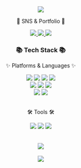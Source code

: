 <div align=center>
	<img src="https://capsule-render.vercel.app/api?type=waving&color=auto&height=200&section=header&text=EJ%20Github!&fontSize=90" />	
</div>
<div align=center>
	<p>🎨 SNS & Portfolio 🎨</p>
</div>
<div align=center>
	<a href="https://litt1eforest.tistory.com"> 
		<img src="https://img.shields.io/badge/tistory-EE4C2C?style=for-the-badge&logo=tistory&logoColor=white">
	</a>
	<a href="mailto:oyl456@bme.gachon.ac.kr">
		<img src="https://img.shields.io/badge/gmail-EA4335?style=for-the-badge&logo=gmail&logoColor=white">
	</a>
	<a href="">
		<img src="https://img.shields.io/badge/notion-000000?style=for-the-badge&logo=notion&logoColor=white">
	</a>
	<br>
</div>
<div align=center>
	<h3>📚 Tech Stack 📚</h3>
	<p>✨ Platforms & Languages ✨</p>
</div>
<div align="center">
	<img src="https://img.shields.io/badge/python-3776AB?style=for-the-badge&logo=python&logoColor=white"> 
	 <img src="https://img.shields.io/badge/c++-00599C?style=for-the-badge&logo=cplusplus&logoColor=white">
	<img src="https://img.shields.io/badge/c-A8B9CC?style=for-the-badge&logo=c&logoColor=white">
	<img src="https://img.shields.io/badge/swift-F05138?style=for-the-badge&logo=swift&logoColor=white">
	<br>
	<img src="https://img.shields.io/badge/pytorch-EE4C2C?style=for-the-badge&logo=pytorch&logoColor=white">
	<img src="https://img.shields.io/badge/tensorflow-FF6F00?style=for-the-badge&logo=tensorflow&logoColor=white">
	<img src="https://img.shields.io/badge/opencv-5C3EE8?style=for-the-badge&logo=opencv&logoColor=white">
	<br>
	<img src="https://img.shields.io/badge/linux-FCC624?style=for-the-badge&logo=linux&logoColor=white">
	<img src="https://img.shields.io/badge/docker-2496ED?style=for-the-badge&logo=docker&logoColor=white">
</div>
<br>
<div align=center>
	<p>🛠 Tools 🛠</p>
</div>
<div align=center>
	<img src="https://img.shields.io/badge/visualstudiocode-007ACC?style=for-the-badge&logo=visualstudiocode&logoColor=white">
	<img src="https://img.shields.io/badge/nvidia-76B900?style=for-the-badge&logo=nvidia&logoColor=white">
	<img src="https://img.shields.io/badge/GitHub-181717?style=for-the-badge&logo=GitHub&logoColor=white">
</div>
<br>
<div align=center>
	<br>
<img src="https://github-readme-stats.vercel.app/api?username=kwakeunji&show_icons=true">
<br>
<div align=center>
	<br>
<img src="https://leetcard.jacoblin.cool/ejkwak?theme=nord&ext=heatmap">

<!--
**kwakeunji/kwakeunji** is a ✨ _special_ ✨ repository because its `README.md` (this file) appears on your GitHub profile.

Here are some ideas to get you started:

- 🔭 I’m currently working on ...
- 🌱 I’m currently learning ...
- 👯 I’m looking to collaborate on ...
- 🤔 I’m looking for help with ...
- 💬 Ask me about ...
- 📫 How to reach me: ...
- 😄 Pronouns: ...
- ⚡ Fun fact: ...
-->
